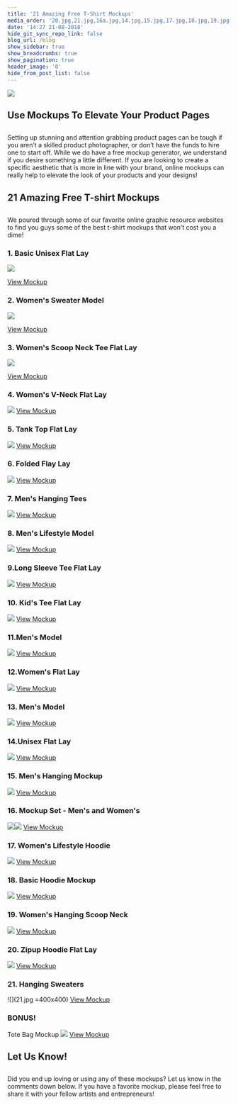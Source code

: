 ```yaml
---
title: '21 Amazing Free T-Shirt Mockups'
media_order: '20.jpg,21.jpg,16a.jpg,14.jpg,15.jpg,17.jpg,18.jpg,19.jpg,16.jpg,13.jpg,12.jpg,11.jpg,10.jpg,9.jpg,8.jpg,7.jpg,6.jpg,5.jpg,4.jpg,3.jpg,2.jpg,1.jpg,mockup blog.jpg,bonus.jpg'
date: '14:27 21-08-2018'
hide_git_sync_repo_link: false
blog_url: /blog
show_sidebar: true
show_breadcrumbs: true
show_pagination: true
header_image: '0'
hide_from_post_list: false
---
```


![](mockup%20blog.jpg)

## Use Mockups To Elevate Your Product Pages
## 
Setting up stunning and attention grabbing product pages can be tough if you aren’t a skilled product photographer, or don’t have the funds to hire one to start off. While we do have a free mockup generator, we understand if you desire something a little different. If you are looking to create a specific aesthetic that is more in line with your brand, online mockups can really help to elevate the look of your products and your designs! 

## 21 Amazing Free T-shirt Mockups
## 
We poured through some of our favorite online graphic resource websites to find you guys some of the best t-shirt mockups that won’t cost you a dime!

### 1. Basic Unisex Flat Lay ###

![](1.jpg)

<a href="https://www.pixeden.com/psd-mock-up-templates/psd-tshirt-mockup-template-vol3" target="_blank">View Mockup</a> 

### 2. Women's Sweater Model

![](2.jpg)

[View Mockup](https://www.pixeden.com/psd-mock-up-templates/psd-woman-long-sleeve-t-shirt-mockup)

### 3. Women's Scoop Neck Tee Flat Lay

![](3.jpg)

[View Mockup](https://graphicburger.com/woman-t-shirt-mockup-psd-2/)

### 4. Women's V-Neck Flat Lay
![](4.jpg)
[View Mockup](https://www.pixeden.com/psd-mock-up-templates/woman-psd-marl-t-shirt-mockup-vol2)

### 5. Tank Top Flat Lay
![](5.jpg)
[View Mockup](https://graphicburger.com/tank-top-psd-mockup/)

### 6. Folded Flay Lay
![](6.jpg)
[View Mockup](https://www.pixeden.com/psd-mock-up-templates/folded-psd-sweatshirt-mockup)

### 7. Men's Hanging Tees
![](7.jpg)
[View Mockup](https://graphicburger.com/t-shirt-mockup-psd-2/)

### 8. Men's Lifestyle Model
![](8.jpg)
[View Mockup](https://graphicburger.com/mens-t-shirt-mockup/) 

### 9.Long Sleeve Tee Flat Lay
![](9.jpg)
[View Mockup](https://graphicburger.com/long-sleeve-t-shirt-mockup-psd/)

### 10. Kid's Tee Flat Lay
![](10.jpg)
[View Mockup](https://www.pixeden.com/psd-mock-up-templates/baby-t-shirt-psd-mockup)

### 11.Men's Model
![](11.jpg)
[View Mockup](https://www.designertale.com/round-neck-men-t-shirt-mock-up-233/)

### 12.Women's Flat Lay
![](12.jpg)
[View Mockup](https://graphicburger.com/t-shirt-mockup-psd-4/)

### 13. Men's Model
![](13.jpg)
[View Mockup](https://www.graphicsfuel.com/2016/10/free-tshirt-mockup-psd/)

### 14.Unisex Flat Lay
![](14.jpg)
[View Mockup](https://graphicburger.com/t-shirt-mockup-psd-3/) 

### 15. Men's Hanging Mockup
![](15.jpg)
[View Mockup](https://www.pixeden.com/psd-mock-up-templates/classic-psd-t-shirt-mockup-vol1)

### 16. Mockup Set - Men's and Women's
![](16.jpg)![](16a.jpg)
[View Mockup](https://freedesignresources.net/ultimate-apparel-mockup-free-demo/)

### 17. Women's Lifestyle Hoodie 
![](17.jpg)
[View Mockup](https://freedesignresources.net/free-hoodie-psd-mockup-bundle/)

### 18. Basic Hoodie Mockup
![](18.jpg)
[View Mockup](https://graphicburger.com/hoodie-mockup-psd-2/)

### 19. Women's Hanging Scoop Neck 
![](19.jpg)
[View Mockup](https://graphicburger.com/woman-t-shirt-mockup-psd/)

### 20. Zipup Hoodie Flat Lay
![](20.jpg)
[View Mockup](https://graphicburger.com/hoodie-mockup-psd/)

### 21. Hanging Sweaters
![](21.jpg =400x400)
[View Mockup](https://graphicburger.com/jumper-mockup-psd/) 

### BONUS!
Tote Bag Mockup
![](bonus.jpg)
[View Mockup](https://graphicburger.com/canvas-tote-bag-mockup/)

## Let Us Know!
## 
Did you end up loving or using any of these mockups? Let us know in the comments down below. If you have a favorite mockup, please feel free to share it with your fellow artists and entrepreneurs! 




